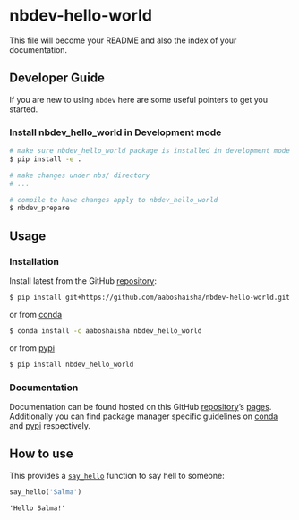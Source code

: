 # nbdev-hello-world


<!-- WARNING: THIS FILE WAS AUTOGENERATED! DO NOT EDIT! -->

This file will become your README and also the index of your
documentation.

## Developer Guide

If you are new to using `nbdev` here are some useful pointers to get you
started.

### Install nbdev_hello_world in Development mode

``` sh
# make sure nbdev_hello_world package is installed in development mode
$ pip install -e .

# make changes under nbs/ directory
# ...

# compile to have changes apply to nbdev_hello_world
$ nbdev_prepare
```

## Usage

### Installation

Install latest from the GitHub
[repository](https://github.com/aaboshaisha/nbdev-hello-world):

``` sh
$ pip install git+https://github.com/aaboshaisha/nbdev-hello-world.git
```

or from [conda](https://anaconda.org/aaboshaisha/nbdev-hello-world)

``` sh
$ conda install -c aaboshaisha nbdev_hello_world
```

or from [pypi](https://pypi.org/project/nbdev-hello-world/)

``` sh
$ pip install nbdev_hello_world
```

### Documentation

Documentation can be found hosted on this GitHub
[repository](https://github.com/aaboshaisha/nbdev-hello-world)’s
[pages](https://aaboshaisha.github.io/nbdev-hello-world/). Additionally
you can find package manager specific guidelines on
[conda](https://anaconda.org/aaboshaisha/nbdev-hello-world) and
[pypi](https://pypi.org/project/nbdev-hello-world/) respectively.

## How to use

This provides a
[`say_hello`](https://aaboshaisha.github.io/nbdev-hello-world/hello.html#say_hello)
function to say hell to someone:

``` python
say_hello('Salma')
```

    'Hello Salma!'
